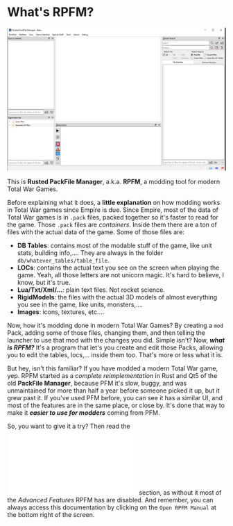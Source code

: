 # What's RPFM?

![This how Rusted PackFile Manager looks on a sunny day on the beach.](./images/image1.png)

This is **Rusted PackFile Manager**, a.k.a. **RPFM**, a modding tool for modern Total War Games.

Before explaining what it does, a **little explanation** on how modding works in Total War games since Empire is due. Since Empire, most of the data of Total War games is in `.pack` files, packed together so it's faster to read for the game. Those `.pack` files are *containers*. Inside them there are a ton of files with the actual data of the game. Some of those files are:
- **DB Tables**: contains most of the modable stuff of the game, like unit stats, building info,.... They are always in the folder `db/whatever_tables/table_file`.
- **LOCs**: contains the actual text you see on the screen when playing the game. Yeah, all those letters are not unicorn magic. It's hard to believe, I know, but it's true.
- **Lua/Txt/Xml/...**: plain text files. Not rocket science.
- **RigidModels**: the files with the actual 3D models of almost everything you see in the game, like units, monsters,....
- **Images**: icons, textures, etc....

Now, how it's modding done in modern Total War Games? By creating a `mod` Pack, adding some of those files, changing them, and then telling the launcher to use that mod with the changes you did. Simple isn't? Now, ***what is RPFM?*** It's a program that let's you create and edit those Packs, allowing you to edit the tables, locs,... inside them too. That's more or less what it is.

But hey, isn't this familiar? If you have modded a modern Total War game, yep. RPFM started as a *complete reimplementation* in Rust and Qt5 of the old **PackFile Manager**, because PFM it's slow, buggy, and was unmaintained for more than half a year before someone picked it up, but it grew past it. If you've used PFM before, you can see it has a similar UI, and most of the features are in the same place, or close by. It's done that way to make it ***easier to use for modders*** coming from PFM.

So, you want to give it a try? Then read the **![Initial Configuration](./chapter_2.md)** section, as without it most of the *Advanced Features* RPFM has are disabled. And remember, you can always access this documentation by clicking on the `Open RPFM Manual` at the bottom right of the screen.
